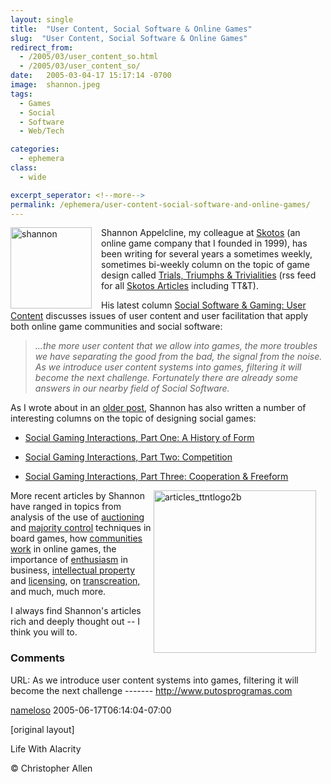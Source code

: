 ```yaml
---
layout: single
title:  "User Content, Social Software & Online Games"
slug:  "User Content, Social Software & Online Games"
redirect_from:
  - /2005/03/user_content_so.html
  - /2005/03/user_content_so/
date:   2005-03-04-17 15:17:14 -0700
image:  shannon.jpeg
tags:  
  - Games 
  - Social 
  - Software 
  - Web/Tech

categories:
  - ephemera
class:
  - wide

excerpt_seperator: <!--more-->
permalink: /ephemera/user-content-social-software-and-online-games/
---
```


<img width="130px" style=" margin-right:15px" align="left"  src="{{ site.url }}{{ site.baseurl }}/assets/images/shannon.jpeg" alt="shannon"/>Shannon Appelcline, my colleague at [Skotos](http://www.skotos.net) (an online game company that I founded in 1999), has been writing for several years a sometimes weekly, sometimes bi-weekly column on the topic of game design called [Trials, Triumphs & Trivialities](http://www.skotos.net/articles/TTnT_.shtml) (rss feed for all [Skotos Articles](http://www.skotos.net/articles/index.xml) including TT&T).

His latest column [Social Software & Gaming: User Content](http://www.skotos.net/articles/TTnT_163.phtml) discusses issues of user content and user facilitation that apply both online game communities and social software:

> _...the more user content that we allow into games, the more troubles we have separating the good from the bad, the signal from the noise. As we introduce user content systems into games, filtering it will become the next challenge. Fortunately there are already some answers in our nearby field of Social Software._

As I wrote about in an [older post](/2003/12/socialization_i.html), Shannon has also written a number of interesting columns on the topic of designing social games:

* [Social Gaming Interactions, Part One: A History of Form](http://www.skotos.net/articles/TTnT_136.phtml)  
    
* [Social Gaming Interactions, Part Two: Competition](http://www.skotos.net/articles/TTnT_137.phtml)
* [Social Gaming Interactions, Part Three: Cooperation & Freeform](https://web.archive.org/web/20100427195208/http://www.skotos.net/articles/TTnT_138.phtml)

<a href="#"><img width="260px" style=" margin-right:15px" align="right"  src="{{ site.url }}{{ site.baseurl }}/assets/images/articles_ttntlogo2b.gif" alt="articles_ttntlogo2b"/></a>More recent articles by Shannon have ranged in topics from analysis of the use of [auctioning](http://www.skotos.net/articles/TTnT_161.phtml) and [majority control](http://www.skotos.net/articles/TTnT_162.phtml) techniques in board games, how [communities work](https://web.archive.org/web/20070807005415/http://www.skotos.net/articles/TTnT_159.phtml) in online games, the importance of [enthusiasm](https://web.archive.org/web/20060106202914/http://www.skotos.net/articles/TTnT_160.phtml) in business, [intellectual property](http://www.skotos.net/articles/TTnT_146.phtml) and [licensing](https://web.archive.org/web/20070216231450/http://www.skotos.net/articles/TTnT_157.phtml), on [transcreation,](https://web.archive.org/web/20070216231344/http://www.skotos.net/articles/TTnT_151.phtml) and much, much more.

I always find Shannon's articles rich and deeply thought out -- I think you will to.

### Comments

URL: As we introduce user content systems into games, filtering it will become the next challenge ------- http://www.putosprogramas.com

[nameloso](#) 2005-06-17T06:14:04-07:00

[original layout]

<!-- [Games](/tags/games/) [Social Software](/tags/social-software/) [Web/Tech](/tags/web/tech/) [user content](/tags/user-content/) [social software](/tags/social-software/) [online games](/tags/online-games/) [social game](/tags/social-game/) [moderation](/tags/moderation/) [facilitation](/tags/facilitation/) [filtering](/tags/filtering/)
 -->

Life With Alacrity

© Christopher Allen